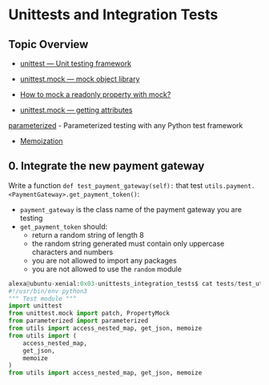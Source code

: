 # Unittests and Integration Tests


## Topic Overview

* [unittest — Unit testing framework](https://docs.python.org/3/library/unittest.html)

* [unittest.mock — mock object library](https://docs.python.org/3/library/unittest.mock.html)

* [How to mock a readonly property with mock?]()
* [unittest.mock — getting attributes](https://docs.python.org/3/library/unittest.mock.html#accessing-the-mocked-object)

[parameterized](https://pypi.org/project/parameterized/) - Parameterized testing with any Python test framework

* [Memoization](https://en.wikipedia.org/wiki/Memoization)


## 0. Integrate the new payment gateway

Write a function `def test_payment_gateway(self):` that test `utils.payment.<PaymentGateway>.get_payment_token()`:

* `payment_gateway` is the class name of the payment gateway you are testing
* `get_payment_token` should:
  * return a random string of length 8
  * the random string generated must contain only uppercase characters and numbers
  * you are not allowed to import any packages
  * you are not allowed to use the `random` module

```python
alexa@ubuntu-xenial:0x03-unittests_integration_tests$ cat tests/test_utils.py
#!/usr/bin/env python3
""" Test module """
import unittest
from unittest.mock import patch, PropertyMock
from parameterized import parameterized
from utils import access_nested_map, get_json, memoize
from utils import (
    access_nested_map,
    get_json,
    memoize
)
from utils import access_nested_map, get_json, memoize


